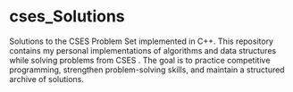 # cses_Solutions
Solutions to the CSES Problem Set implemented in C++. This repository contains my personal implementations of algorithms and data structures while solving problems from CSES . The goal is to practice competitive programming, strengthen problem-solving skills, and maintain a structured archive of solutions.
